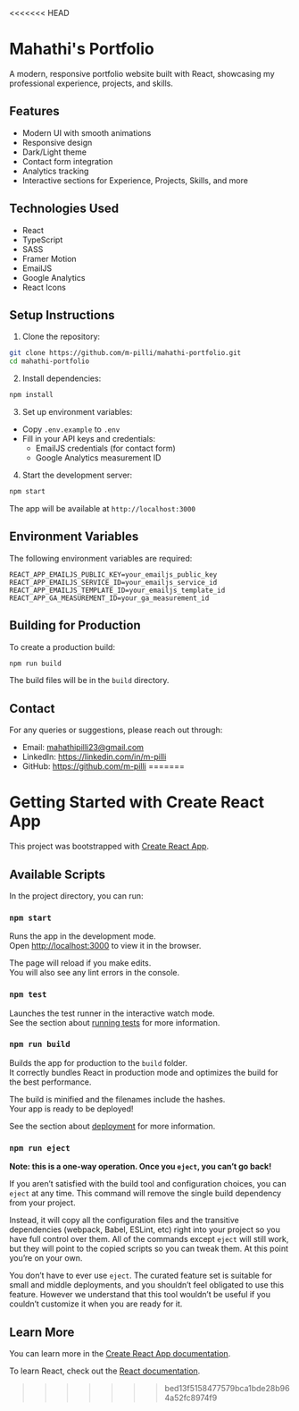 <<<<<<< HEAD
# Mahathi's Portfolio

A modern, responsive portfolio website built with React, showcasing my professional experience, projects, and skills.

## Features

- Modern UI with smooth animations
- Responsive design
- Dark/Light theme
- Contact form integration
- Analytics tracking
- Interactive sections for Experience, Projects, Skills, and more

## Technologies Used

- React
- TypeScript
- SASS
- Framer Motion
- EmailJS
- Google Analytics
- React Icons

## Setup Instructions

1. Clone the repository:
```bash
git clone https://github.com/m-pilli/mahathi-portfolio.git
cd mahathi-portfolio
```

2. Install dependencies:
```bash
npm install
```

3. Set up environment variables:
- Copy `.env.example` to `.env`
- Fill in your API keys and credentials:
  - EmailJS credentials (for contact form)
  - Google Analytics measurement ID

4. Start the development server:
```bash
npm start
```

The app will be available at `http://localhost:3000`

## Environment Variables

The following environment variables are required:

```env
REACT_APP_EMAILJS_PUBLIC_KEY=your_emailjs_public_key
REACT_APP_EMAILJS_SERVICE_ID=your_emailjs_service_id
REACT_APP_EMAILJS_TEMPLATE_ID=your_emailjs_template_id
REACT_APP_GA_MEASUREMENT_ID=your_ga_measurement_id
```

## Building for Production

To create a production build:

```bash
npm run build
```

The build files will be in the `build` directory.

## Contact

For any queries or suggestions, please reach out through:
- Email: mahathipilli23@gmail.com
- LinkedIn: https://linkedin.com/in/m-pilli
- GitHub: https://github.com/m-pilli
=======
# Getting Started with Create React App

This project was bootstrapped with [Create React App](https://github.com/facebook/create-react-app).

## Available Scripts

In the project directory, you can run:

### `npm start`

Runs the app in the development mode.\
Open [http://localhost:3000](http://localhost:3000) to view it in the browser.

The page will reload if you make edits.\
You will also see any lint errors in the console.

### `npm test`

Launches the test runner in the interactive watch mode.\
See the section about [running tests](https://facebook.github.io/create-react-app/docs/running-tests) for more information.

### `npm run build`

Builds the app for production to the `build` folder.\
It correctly bundles React in production mode and optimizes the build for the best performance.

The build is minified and the filenames include the hashes.\
Your app is ready to be deployed!

See the section about [deployment](https://facebook.github.io/create-react-app/docs/deployment) for more information.

### `npm run eject`

**Note: this is a one-way operation. Once you `eject`, you can’t go back!**

If you aren’t satisfied with the build tool and configuration choices, you can `eject` at any time. This command will remove the single build dependency from your project.

Instead, it will copy all the configuration files and the transitive dependencies (webpack, Babel, ESLint, etc) right into your project so you have full control over them. All of the commands except `eject` will still work, but they will point to the copied scripts so you can tweak them. At this point you’re on your own.

You don’t have to ever use `eject`. The curated feature set is suitable for small and middle deployments, and you shouldn’t feel obligated to use this feature. However we understand that this tool wouldn’t be useful if you couldn’t customize it when you are ready for it.

## Learn More

You can learn more in the [Create React App documentation](https://facebook.github.io/create-react-app/docs/getting-started).

To learn React, check out the [React documentation](https://reactjs.org/).
>>>>>>> bed13f5158477579bca1bde28b964a52fc8974f9
